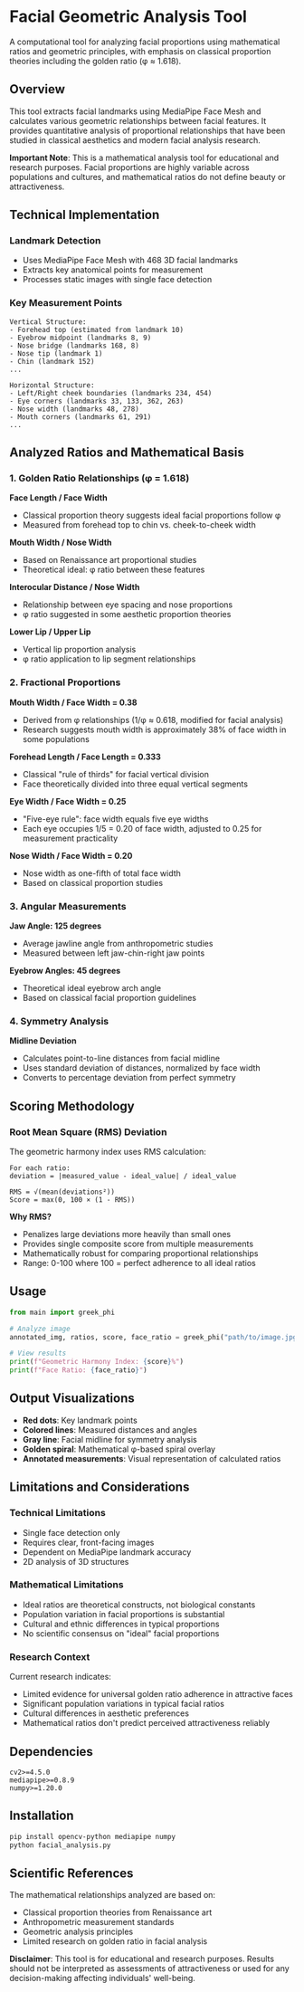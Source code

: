 # Facial Geometric Analysis Tool

A computational tool for analyzing facial proportions using mathematical ratios and geometric principles, with emphasis on classical proportion theories including the golden ratio (φ ≈ 1.618).

## Overview

This tool extracts facial landmarks using MediaPipe Face Mesh and calculates various geometric relationships between facial features. It provides quantitative analysis of proportional relationships that have been studied in classical aesthetics and modern facial analysis research.

**Important Note**: This is a mathematical analysis tool for educational and research purposes. Facial proportions are highly variable across populations and cultures, and mathematical ratios do not define beauty or attractiveness.

## Technical Implementation

### Landmark Detection
- Uses MediaPipe Face Mesh with 468 3D facial landmarks
- Extracts key anatomical points for measurement
- Processes static images with single face detection

### Key Measurement Points
```
Vertical Structure:
- Forehead top (estimated from landmark 10)
- Eyebrow midpoint (landmarks 8, 9)
- Nose bridge (landmarks 168, 8)
- Nose tip (landmark 1)
- Chin (landmark 152)
...

Horizontal Structure:
- Left/Right cheek boundaries (landmarks 234, 454)
- Eye corners (landmarks 33, 133, 362, 263)
- Nose width (landmarks 48, 278)
- Mouth corners (landmarks 61, 291)
...
```

## Analyzed Ratios and Mathematical Basis

### 1. Golden Ratio Relationships (φ = 1.618)

**Face Length / Face Width**
- Classical proportion theory suggests ideal facial proportions follow φ
- Measured from forehead top to chin vs. cheek-to-cheek width

**Mouth Width / Nose Width**
- Based on Renaissance art proportional studies
- Theoretical ideal: φ ratio between these features

**Interocular Distance / Nose Width**
- Relationship between eye spacing and nose proportions
- φ ratio suggested in some aesthetic proportion theories

**Lower Lip / Upper Lip**
- Vertical lip proportion analysis
- φ ratio application to lip segment relationships

### 2. Fractional Proportions

**Mouth Width / Face Width = 0.38**
- Derived from φ relationships (1/φ ≈ 0.618, modified for facial analysis)
- Research suggests mouth width is approximately 38% of face width in some populations

**Forehead Length / Face Length = 0.333**
- Classical "rule of thirds" for facial vertical division
- Face theoretically divided into three equal vertical segments

**Eye Width / Face Width = 0.25**
- "Five-eye rule": face width equals five eye widths
- Each eye occupies 1/5 = 0.20 of face width, adjusted to 0.25 for measurement practicality

**Nose Width / Face Width = 0.20**
- Nose width as one-fifth of total face width
- Based on classical proportion studies

### 3. Angular Measurements

**Jaw Angle: 125 degrees**
- Average jawline angle from anthropometric studies
- Measured between left jaw-chin-right jaw points

**Eyebrow Angles: 45 degrees**
- Theoretical ideal eyebrow arch angle
- Based on classical facial proportion guidelines

### 4. Symmetry Analysis

**Midline Deviation**
- Calculates point-to-line distances from facial midline
- Uses standard deviation of distances, normalized by face width
- Converts to percentage deviation from perfect symmetry

## Scoring Methodology

### Root Mean Square (RMS) Deviation
The geometric harmony index uses RMS calculation:

```
For each ratio:
deviation = |measured_value - ideal_value| / ideal_value

RMS = √(mean(deviations²))
Score = max(0, 100 × (1 - RMS))
```

**Why RMS?**
- Penalizes large deviations more heavily than small ones
- Provides single composite score from multiple measurements
- Mathematically robust for comparing proportional relationships
- Range: 0-100 where 100 = perfect adherence to all ideal ratios

## Usage

```python
from main import greek_phi

# Analyze image
annotated_img, ratios, score, face_ratio = greek_phi("path/to/image.jpg")

# View results
print(f"Geometric Harmony Index: {score}%")
print(f"Face Ratio: {face_ratio}")
```

## Output Visualizations

- **Red dots**: Key landmark points
- **Colored lines**: Measured distances and angles
- **Gray line**: Facial midline for symmetry analysis
- **Golden spiral**: Mathematical φ-based spiral overlay
- **Annotated measurements**: Visual representation of calculated ratios

## Limitations and Considerations

### Technical Limitations
- Single face detection only
- Requires clear, front-facing images
- Dependent on MediaPipe landmark accuracy
- 2D analysis of 3D structures

### Mathematical Limitations
- Ideal ratios are theoretical constructs, not biological constants
- Population variation in facial proportions is substantial
- Cultural and ethnic differences in typical proportions
- No scientific consensus on "ideal" facial proportions

### Research Context
Current research indicates:
- Limited evidence for universal golden ratio adherence in attractive faces
- Significant population variations in typical facial ratios
- Cultural differences in aesthetic preferences
- Mathematical ratios don't predict perceived attractiveness reliably

## Dependencies

```
cv2>=4.5.0
mediapipe>=0.8.9
numpy>=1.20.0
```

## Installation

```bash
pip install opencv-python mediapipe numpy
python facial_analysis.py
```

## Scientific References

The mathematical relationships analyzed are based on:
- Classical proportion theories from Renaissance art
- Anthropometric measurement standards
- Geometric analysis principles
- Limited research on golden ratio in facial analysis

**Disclaimer**: This tool is for educational and research purposes. Results should not be interpreted as assessments of attractiveness or used for any decision-making affecting individuals' well-being.